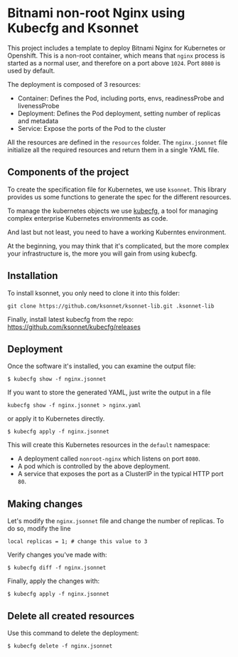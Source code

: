 # Bitnami non-root Nginx using Kubecfg and Ksonnet

This project includes a template to deploy Bitnami Nginx for Kubernetes or Openshift. 
This is a non-root container, which means that `nginx` process is started as a normal user, and therefore on a port above `1024`. Port `8080` is used by default.

The deployment is composed of  3 resources:

* Container: Defines the Pod, including ports, envs, readinessProbe and livenessProbe 
* Deployment: Defines the Pod deployment, setting number of replicas and metadata 
* Service: Expose the ports of the Pod to the cluster

All the resources are defined in the `resources` folder. The `nginx.jsonnet` file initialize all the required resources and return them in a single YAML file. 

## Components of the project


To create the specification file for Kubernetes, we use `ksonnet`. This library provides us some functions to generate the spec for the different resources.

To manage the kubernetes objects we use [kubecfg](https://github.com/ksonnet/kubecfg/), a tool for managing complex enterprise Kubernetes environments as code.

And last but not least, you need to have a working Kuberntes environment.

At the beginning, you may think that it's complicated, but the more complex your infrastructure is, the more you will gain from using kubecfg.

## Installation

To install ksonnet, you only need to clone it into this folder:

```
git clone https://github.com/ksonnet/ksonnet-lib.git .ksonnet-lib
```

Finally, install latest kubecfg from the repo:
https://github.com/ksonnet/kubecfg/releases


## Deployment

Once the software it's installed, you can examine the output file:

```
$ kubecfg show -f nginx.jsonnet 
```

If you want to store the generated YAML, just write the output in a file

```
kubecfg show -f nginx.jsonnet > nginx.yaml
```
or apply it to Kubernetes directly.

```
$ kubecfg apply -f nginx.jsonnet 
```

This will create this Kubernetes resources in the `default` namespace:

- A deployment called `nonroot-nginx` which listens on port `8080`.
- A pod which is controlled by the above deployment.
- A service that exposes the port as a ClusterIP in the typical HTTP port `80`.

## Making changes 

Let's modify the `nginx.jsonnet` file and change the number of replicas. To do so, modify the line 

```
local replicas = 1; # change this value to 3 
```

Verify changes you've made with:

```
$ kubecfg diff -f nginx.jsonnet
```

Finally, apply the changes with:

```
$ kubecfg apply -f nginx.jsonnet
```

## Delete all created resources 

Use this command to delete the deployment:

```
$ kubecfg delete -f nginx.jsonnet
```
